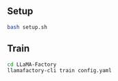 ## Setup
```bash
bash setup.sh
```

## Train
```bash
cd LLaMA-Factory
llamafactory-cli train config.yaml
```
